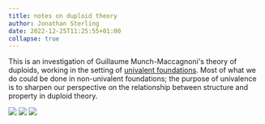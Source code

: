 ```yaml
---
title: notes on duploid theory
author: Jonathan Sterling
date: 2022-12-25T11:25:55+01:00
collapse: true
---
```


This is an investigation of Guillaume Munch-Maccagnoni's theory of duploids, working in the setting of [univalent foundations](dpl-000B). Most of what we do could be done in non-univalent foundations; the purpose of univalence is to sharpen our perspective on the relationship between structure and property in duploid theory.

![](dpl-000B)
![](dpl-0006)
![](dpl-0008)

